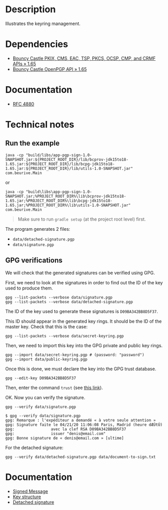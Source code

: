 # Description

Illustrates the keyring management.

# Dependencies

* [Bouncy Castle PKIX, CMS, EAC, TSP, PKCS, OCSP, CMP, and CRMF APIs » 1.65](https://mvnrepository.com/artifact/org.bouncycastle/bcpkix-jdk15to18/1.65)
* [Bouncy Castle OpenPGP API » 1.65](https://mvnrepository.com/artifact/org.bouncycastle/bcpg-jdk15to18/1.65)

# Documentation

* [RFC 4880](https://tools.ietf.org/html/rfc4880)

# Technical notes

## Run the example

    java -cp "build/libs/app-pgp-sign-1.0-SNAPSHOT.jar:${PROJECT_ROOT_DIR}/lib/bcprov-jdk15to18-1.65.jar:${PROJECT_ROOT_DIR}/lib/bcpg-jdk15to18-1.65.jar:${PROJECT_ROOT_DIR}/lib/utils-1.0-SNAPSHOT.jar" com.beurive.Main

or

    java -cp "build\libs\app-pgp-sign-1.0-SNAPSHOT.jar;%PROJECT_ROOT_DIR%\lib\bcprov-jdk15to18-1.65.jar;%PROJECT_ROOT_DIR%\lib\bcpg-jdk15to18-1.65.jar;%PROJECT_ROOT_DIR%\lib\utils-1.0-SNAPSHOT.jar" com.beurive.Main

> Make sure to run `gradle setup` (at the project root level) first.

The program generates 2 files:

* `data/detached-signature.pgp`
* `data/signature.pgp`

## GPG verifications

We will check that the generated signatures can be verified using GPG.

First, we need to look at the signatures in order to find out the ID of the key used to produce them.

    gpg --list-packets --verbose data/signature.pgp
    gpg --list-packets --verbose data/detached-signature.pgp

The ID of the key used to generate these signatures is `D09BA342BB8D5F37`.

This ID should appear in the generated key rings. It should be the ID of the master key.
Check that this is the case:

    gpg --list-packets --verbose data/secret-keyring.pgp

Then, we need to import this key into the GPG private and public key rings.
    
    gpg --import data/secret-keyring.pgp # (password: "password")
    gpg --import data/public-keyring.pgp

Once this is done, we must declare the key into the GPG trust database. 

    gpg --edit-key D09BA342BB8D5F37

Then, enter the command `trust` (see [this link](https://unix.stackexchange.com/questions/407062/gpg-list-keys-command-outputs-uid-unknown-after-importing-private-key-onto)).
    
OK. Now you can verify the signature.
    
    gpg --verify data/signature.pgp

    $ gpg --verify data/signature.pgp
    gpg: Remarque : l'expéditeur a demandé « à votre seule attention »
    gpg: Signature faite le 04/21/20 11:06:08 Paris, Madrid (heure dÆÚtÚ)
    gpg:                avec la clef RSA D09BA342BB8D5F37
    gpg:                issuer "denis@email.com"
    gpg: Bonne signature de « denis@email.com » [ultime]

For the detached signature:
        
    gpg --verify data/detached-signature.pgp data/document-to-sign.txt

# Documentation

* [Signed Message](https://under-the-hood.sequoia-pgp.org/signed-message/)
* [Key structure](https://gnupg.org/faq/subkey-cross-certify.html)
* [Detached signature](https://subversivebytes.wordpress.com/2013/12/10/pgp-cryptography-with-the-legion-of-the-bouncy-castle-part-5/)
